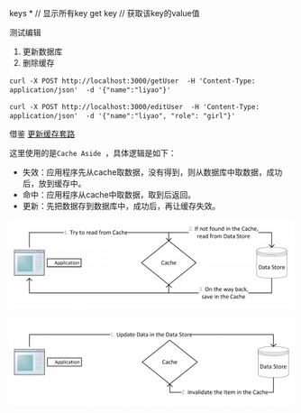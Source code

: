 keys * // 显示所有key
get key  // 获取该key的value值

测试编辑
1. 更新数据库
2. 删除缓存

```
curl -X POST http://localhost:3000/getUser  -H 'Content-Type: application/json'  -d '{"name":"liyao"}'
```

```
curl -X POST http://localhost:3000/editUser  -H 'Content-Type: application/json'  -d '{"name":"liyao", "role": "girl"}'
```




借鉴	[更新缓存套路](https://coolshell.cn/articles/17416.html)

这里使用的是`Cache Aside `，具体逻辑是如下：

* 失效：应用程序先从cache取数据，没有得到，则从数据库中取数据，成功后，放到缓存中。
* 命中：应用程序从cache中取数据，取到后返回。
* 更新：先把数据存到数据库中，成功后，再让缓存失效。

![cache_aside1](./pictures/cache_aside1.png)

![cache_aside2](./pictures/cache_aside2.png)